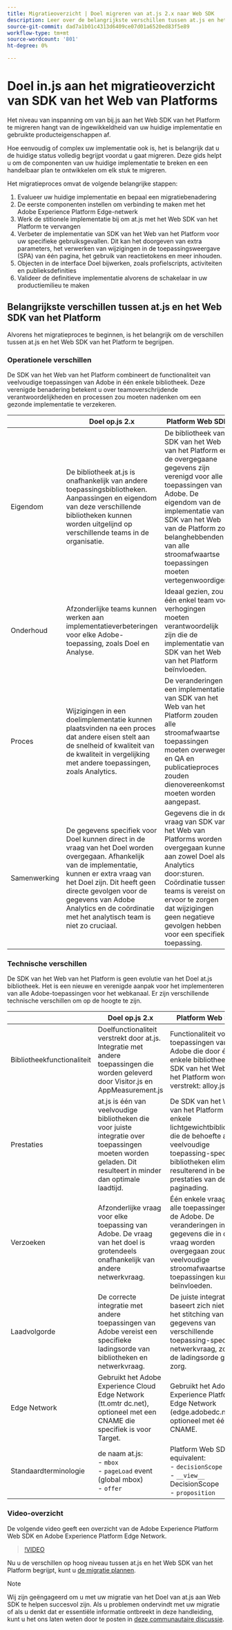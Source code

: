 ```yaml
---
title: Migratieoverzicht | Doel migreren van at.js 2.x naar Web SDK
description: Leer over de belangrijkste verschillen tussen at.js en het Web SDK van het Platform en hoe te om uw migratieinspanning te plannen.=
source-git-commit: dad7a1b01c4313d6409ce07d01a6520ed83f5e89
workflow-type: tm+mt
source-wordcount: '801'
ht-degree: 0%

---
```


# Doel in.js aan het migratieoverzicht van SDK van het Web van Platforms

Het niveau van inspanning om van bij.js aan het Web SDK van het Platform te migreren hangt van de ingewikkeldheid van uw huidige implementatie en gebruikte producteigenschappen af.

Hoe eenvoudig of complex uw implementatie ook is, het is belangrijk dat u de huidige status volledig begrijpt voordat u gaat migreren. Deze gids helpt u om de componenten van uw huidige implementatie te breken en een handelbaar plan te ontwikkelen om elk stuk te migreren.

Het migratieproces omvat de volgende belangrijke stappen:

1. Evalueer uw huidige implementatie en bepaal een migratiebenadering
1. De eerste componenten instellen om verbinding te maken met het Adobe Experience Platform Edge-netwerk
1. Werk de stitionele implementatie bij om at.js met het Web SDK van het Platform te vervangen
1. Verbeter de implementatie van SDK van het Web van het Platform voor uw specifieke gebruiksgevallen. Dit kan het doorgeven van extra parameters, het verwerken van wijzigingen in de toepassingsweergave (SPA) van één pagina, het gebruik van reactietokens en meer inhouden.
1. Objecten in de interface Doel bijwerken, zoals profielscripts, activiteiten en publieksdefinities
1. Valideer de definitieve implementatie alvorens de schakelaar in uw productiemilieu te maken

## Belangrijkste verschillen tussen at.js en het Web SDK van het Platform

Alvorens het migratieproces te beginnen, is het belangrijk om de verschillen tussen at.js en het Web SDK van het Platform te begrijpen.

### Operationele verschillen

De SDK van het Web van het Platform combineert de functionaliteit van veelvoudige toepassingen van Adobe in één enkele bibliotheek. Deze verenigde benadering betekent u over teamoverschrijdende verantwoordelijkheden en processen zou moeten nadenken om een gezonde implementatie te verzekeren.

|  | Doel op.js 2.x | Platform Web SDK |
|---|---|---|
| Eigendom | De bibliotheek at.js is onafhankelijk van andere toepassingsbibliotheken. Aanpassingen en eigendom van deze verschillende bibliotheken kunnen worden uitgelijnd op verschillende teams in de organisatie. | De bibliotheek van SDK van het Web van het Platform en de overgegaane gegevens zijn verenigd voor alle toepassingen van Adobe. De eigendom van de implementatie van SDK van het Web van de Platform zou belanghebbenden van alle stroomafwaartse toepassingen moeten vertegenwoordigen. |
|  Onderhoud | Afzonderlijke teams kunnen werken aan implementatieverbeteringen voor elke Adobe-toepassing, zoals Doel en Analyse. | Ideaal gezien, zou één enkel team voor verhogingen moeten verantwoordelijk zijn die de implementatie van SDK van het Web van het Platform beïnvloeden. |
| Proces | Wijzigingen in een doelimplementatie kunnen plaatsvinden na een proces dat andere eisen stelt aan de snelheid of kwaliteit van de kwaliteit in vergelijking met andere toepassingen, zoals Analytics. | De veranderingen in een implementatie van SDK van het Web van het Platform zouden alle stroomafwaartse toepassingen moeten overwegen, en QA en publicatieproces zouden dienovereenkomstig moeten worden aangepast. |
| Samenwerking | De gegevens specifiek voor Doel kunnen direct in de vraag van het Doel worden overgegaan. Afhankelijk van de implementatie, kunnen er extra vraag van het Doel zijn. Dit heeft geen directe gevolgen voor de gegevens van Adobe Analytics en de coördinatie met het analytisch team is niet zo cruciaal. | Gegevens die in de vraag van SDK van het Web van Platforms worden overgegaan kunnen aan zowel Doel als Analytics door:sturen. Coördinatie tussen teams is vereist om ervoor te zorgen dat wijzigingen geen negatieve gevolgen hebben voor een specifieke toepassing. |

### Technische verschillen

De SDK van het Web van het Platform is geen evolutie van het Doel at.js bibliotheek. Het is een nieuwe en verenigde aanpak voor het implementeren van alle Adobe-toepassingen voor het webkanaal. Er zijn verschillende technische verschillen om op de hoogte te zijn.

|  | Doel op.js 2.x | Platform Web SDK |
|---|---|---|
| Bibliotheekfunctionaliteit | Doelfunctionaliteit verstrekt door at.js. Integratie met andere toepassingen die worden geleverd door Visitor.js en AppMeasurement.js | Functionaliteit voor alle toepassingen van Adobe die door één enkele bibliotheek van SDK van het Web van het Platform worden verstrekt: alloy.js |
| Prestaties | at.js is één van veelvoudige bibliotheken die voor juiste integratie over toepassingen moeten worden geladen. Dit resulteert in minder dan optimale laadtijd. | De SDK van het Web van het Platform is één enkele lichtgewichtbibliotheek die de behoefte aan veelvoudige toepassing-specifieke bibliotheken elimineert resulterend in betere prestaties van de paginading. |
| Verzoeken | Afzonderlijke vraag voor elke toepassing van Adobe. De vraag van het doel is grotendeels onafhankelijk van andere netwerkvraag. | Één enkele vraag voor alle toepassingen van de Adobe. De veranderingen in de gegevens die in deze vraag worden overgegaan zouden veelvoudige stroomafwaartse toepassingen kunnen beïnvloeden. |
| Laadvolgorde | De correcte integratie met andere toepassingen van Adobe vereist een specifieke ladingsorde van bibliotheken en netwerkvraag. | De juiste integratie baseert zich niet op het stitching van gegevens van verschillende toepassing-specifieke netwerkvraag, zodat is de ladingsorde geen zorg. |
| Edge Network | Gebruikt het Adobe Experience Cloud Edge Network (tt.omtr dc.net), optioneel met een CNAME die specifiek is voor Target. | Gebruikt het Adobe Experience Platform Edge Network (edge.adobedc.net), optioneel met één CNAME. |
| Standaardterminologie | de naam at.js: <br> - `mbox` <br> - `pageLoad` event (global mbox) <br> - `offer` | Platform Web SDK equivalent: <br> - `decisionScope` <br> - `__view__` DecisionScope <br> - `proposition` |

### Video-overzicht

De volgende video geeft een overzicht van de Adobe Experience Platform Web SDK en Adobe Experience Platform Edge Network.

>[!VIDEO](https://video.tv.adobe.com/v/34141/?quality=12&learn=on)

Nu u de verschillen op hoog niveau tussen at.js en het Web SDK van het Platform begrijpt, kunt u [de migratie plannen](plan-migration.md).

>[!NOTE]
>
>Wij zijn geëngageerd om u met uw migratie van het Doel van at.js aan Web SDK te helpen succesvol zijn. Als u problemen ondervindt met uw migratie of als u denkt dat er essentiële informatie ontbreekt in deze handleiding, kunt u het ons laten weten door te posten in [deze communautaire discussie](https://experienceleaguecommunities.adobe.com/t5/adobe-experience-platform-launch/tutorial-discussion-implement-adobe-experience-cloud-with-web/td-p/444996).